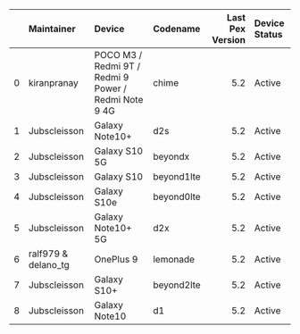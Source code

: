 |    | Maintainer           | Device                                               | Codename   |   Last Pex Version | Device Status   |
|---:|:---------------------|:-----------------------------------------------------|:-----------|-------------------:|:----------------|
|  0 | kiranpranay          | POCO M3 / Redmi 9T / Redmi 9 Power / Redmi Note 9 4G | chime      |                5.2 | Active          |
|  1 | Jubscleisson         | Galaxy Note10+                                       | d2s        |                5.2 | Active          |
|  2 | Jubscleisson         | Galaxy S10 5G                                        | beyondx    |                5.2 | Active          |
|  3 | Jubscleisson         | Galaxy S10                                           | beyond1lte |                5.2 | Active          |
|  4 | Jubscleisson         | Galaxy S10e                                          | beyond0lte |                5.2 | Active          |
|  5 | Jubscleisson         | Galaxy Note10+ 5G                                    | d2x        |                5.2 | Active          |
|  6 | ralf979 & delano_tg  | OnePlus 9                                            | lemonade   |                5.2 | Active          |
|  7 | Jubscleisson         | Galaxy S10+                                          | beyond2lte |                5.2 | Active          |
|  8 | Jubscleisson         | Galaxy Note10                                        | d1         |                5.2 | Active          |
